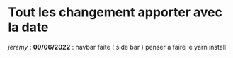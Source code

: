 # Tout les changement apporter avec la date

*jeremy* : **09/06/2022** : navbar faite ( side bar ) penser a faire le yarn install